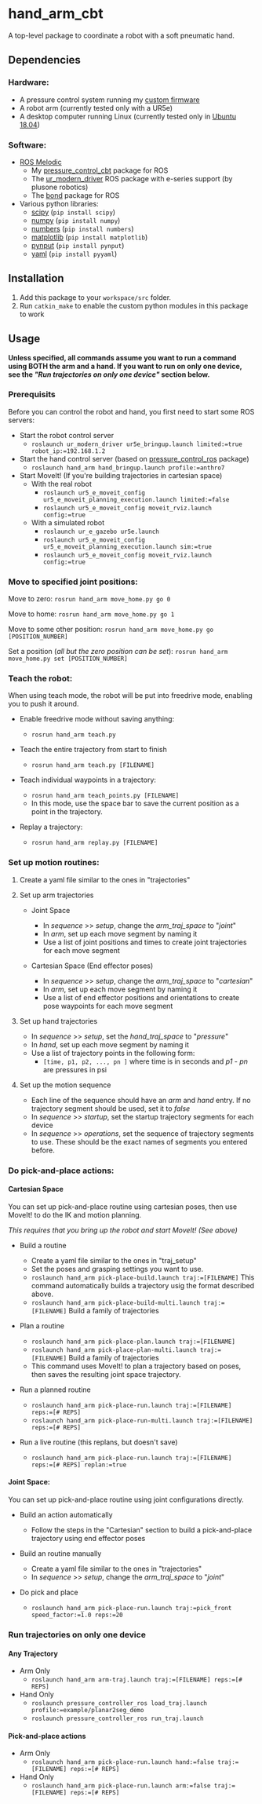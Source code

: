# hand_arm_cbt
A top-level package to coordinate a robot with a soft pneumatic hand.


## Dependencies
### Hardware:
- A pressure control system running my [custom firmware](https://github.com/cbteeple/pressure_controller)
- A robot arm (currently tested only with a UR5e)
- A desktop computer running Linux (currently tested only in [Ubuntu 18.04](https://ubuntu.com/download/desktop))

### Software:
- [ROS Melodic](http://wiki.ros.org/melodic/Installation)
	- My [pressure_control_cbt](https://github.com/cbteeple/pressure_control_cbt) package for ROS
	- The [ur_modern_driver](https://github.com/plusone-robotics/ur_modern_driver/tree/add-e-series-support) ROS package with e-series support (by plusone robotics)
	- The [bond](https://github.com/ros/bond_core) package for ROS
- Various python libraries:
	- [scipy](https://www.scipy.org/) (`pip install scipy`)
	- [numpy](https://www.numpy.org/) (`pip install numpy`)
	- [numbers](https://docs.python.org/2/library/numbers.html) (`pip install numbers`)
	- [matplotlib](https://matplotlib.org/) (`pip install matplotlib`)
	- [pynput](https://pypi.org/project/pynput/) (`pip install pynput`)
	- [yaml](https://pyyaml.org/wiki/PyYAMLDocumentation) (`pip install pyyaml`)
	
## Installation
1. Add this package to your `workspace/src` folder.
2. Run `catkin_make` to enable the custom python modules in this package to work


## Usage
**Unless specified, all commands assume you want to run a command using BOTH the arm and a hand. If you want to run on only one device, see the _"Run trajectories on only one device"_ section below.**

### Prerequisits
Before you can control the robot and hand, you first need to start some ROS servers:
- Start the robot control server
	- `roslaunch ur_modern_driver ur5e_bringup.launch limited:=true robot_ip:=192.168.1.2`
- Start the hand control server (based on [pressure_control_ros](https://github.com/cbteeple/pressure_control_cbt) package)
	- `roslaunch hand_arm hand_bringup.launch profile:=anthro7`
- Start MoveIt! (If you're building trajectories in cartesian space)
	- With the real robot
		- `roslaunch ur5_e_moveit_config ur5_e_moveit_planning_execution.launch limited:=false`
		- `roslaunch ur5_e_moveit_config moveit_rviz.launch config:=true `
	- With a simulated robot
		- `roslaunch ur_e_gazebo ur5e.launch`
		- `roslaunch ur5_e_moveit_config ur5_e_moveit_planning_execution.launch sim:=true`
		- `roslaunch ur5_e_moveit_config moveit_rviz.launch config:=true`


### Move to specified joint positions:
Move to zero:
`rosrun hand_arm move_home.py go 0`

Move to home:
`rosrun hand_arm move_home.py go 1`

Move to some other position:
`rosrun hand_arm move_home.py go [POSITION_NUMBER]`

Set a position (*all but the zero position can be set*):
`rosrun hand_arm move_home.py set [POSITION_NUMBER]`


### Teach the robot:
When using teach mode, the robot will be put into freedrive mode, enabling you to push it around.

- Enable freedrive mode without saving anything:
	- `rosrun hand_arm teach.py`

- Teach the entire trajectory from start to finish 
	- `rosrun hand_arm teach.py [FILENAME]`

- Teach individual waypoints in a trajectory:
	- `rosrun hand_arm teach_points.py [FILENAME]`
	- In this mode, use the space bar to save the current position as a point in the trajectory.

- Replay a trajectory:
	- `rosrun hand_arm replay.py [FILENAME]`


### Set up motion routines:

1. Create a yaml file similar to the ones in "trajectories"

2. Set up arm trajectories
	- Joint Space
		- In *sequence* >> *setup*, change the *arm_traj_space* to "*joint*"
		- In *arm*, set up each move segment by naming it
		- Use a list of joint positions and times to create joint trajectories for each move segment

	- Cartesian Space (End effector poses)
		- In *sequence* >> *setup*, change the *arm_traj_space* to "*cartesian*"
		- In *arm*, set up each move segment by naming it
		- Use a list of end effector positions and orientations to create pose waypoints for each move segment

3. Set up hand trajectories
	- In *sequence* >> *setup*, set the *hand_traj_space* to "*pressure*"
	- In *hand*, set up each move segment by naming it
	- Use a list of trajectory points in the following form: 
		- `[time, p1, p2, ..., pn ]` where time is in seconds and *p1* - *pn* are pressures in psi

4. Set up the motion sequence
	- Each line of the sequence should have an *arm* and *hand* entry. If no trajectory segment should be used, set it to *false*
	- In *sequence* >> *startup*, set the startup trajectory segments for each device
	- In *sequence* >> *operations*, set the sequence of trajectory segments to use. These should be the exact names of segments you entered before.


### Do pick-and-place actions:

#### Cartesian Space
You can set up pick-and-place routine using cartesian poses, then use MoveIt! to do the IK and motion planning.

_This requires that you bring up the robot and start MoveIt! (See above)_

- Build a routine
	- Create a yaml file similar to the ones in "traj_setup"
	- Set the poses and grasping settings you want to use.
	- `roslaunch hand_arm pick-place-build.launch traj:=[FILENAME]` This command automatically builds a trajectory usig the format described above.
	- `roslaunch hand_arm pick-place-build-multi.launch traj:=[FILENAME]` Build a family of trajectories

- Plan a routine
	- `roslaunch hand_arm pick-place-plan.launch traj:=[FILENAME]`
	- `roslaunch hand_arm pick-place-plan-multi.launch traj:=[FILENAME]` Build a family of trajectories
	- This command uses MoveIt! to plan a trajectory based on poses, then saves the resulting joint space trajectory.

- Run a planned routine
	- `roslaunch hand_arm pick-place-run.launch traj:=[FILENAME] reps:=[# REPS]`
	- `roslaunch hand_arm pick-place-run-multi.launch traj:=[FILENAME] reps:=[# REPS]`


- Run a live routine (this replans, but doesn't save)
	- `roslaunch hand_arm pick-place-run.launch traj:=[FILENAME] reps:=[# REPS] replan:=true`


#### Joint Space:
You can set up pick-and-place routine using joint configurations directly. 
- Build an action automatically
	- Follow the steps in the "Cartesian" section to build a pick-and-place trajectory using end effector poses

- Build an routine manually
	- Create a yaml file similar to the ones in "trajectories"
	- In *sequence* >> *setup*, change the *arm_traj_space* to "*joint*"


- Do pick and place
	- `roslaunch hand_arm pick-place-run.launch traj:=pick_front speed_factor:=1.0 reps:=20`


### Run trajectories on only one device
#### Any Trajectory
- Arm Only
	- `roslaunch hand_arm arm-traj.launch traj:=[FILENAME] reps:=[# REPS]`
- Hand Only
	- `roslaunch pressure_controller_ros load_traj.launch profile:=example/planar2seg_demo`
	- `roslaunch pressure_controller_ros run_traj.launch`

#### Pick-and-place actions
- Arm Only
	- `roslaunch hand_arm pick-place-run.launch hand:=false traj:=[FILENAME] reps:=[# REPS]`
- Hand Only
	- `roslaunch hand_arm pick-place-run.launch arm:=false traj:=[FILENAME] reps:=[# REPS]`
